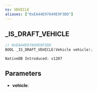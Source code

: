 ```yaml
---
ns: VEHICLE
aliases: ["0xEA44E97849E9F3DD"]
---
```

## _IS_DRAFT_VEHICLE

```c
// 0xEA44E97849E9F3DD
BOOL _IS_DRAFT_VEHICLE(Vehicle vehicle);
```

```
NativeDB Introduced: v1207
```

## Parameters
* **vehicle**:
